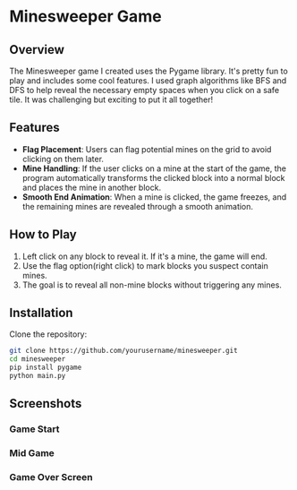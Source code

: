 # Minesweeper Game

## Overview
The Minesweeper game I created uses the Pygame library. It's pretty fun to play and includes some cool features. I used graph algorithms like BFS and DFS to help reveal the necessary empty spaces when you click on a safe tile. It was challenging but exciting to put it all together!

## Features
- **Flag Placement**: Users can flag potential mines on the grid to avoid clicking on them later.
- **Mine Handling**: If the user clicks on a mine at the start of the game, the program automatically transforms the clicked block into a normal block and places the mine in another block.
- **Smooth End Animation**: When a mine is clicked, the game freezes, and the remaining mines are revealed through a smooth animation.

## How to Play
1. Left click on any block to reveal it. If it's a mine, the game will end.
2. Use the flag option(right click) to mark blocks you suspect contain mines.
3. The goal is to reveal all non-mine blocks without triggering any mines.

## Installation
Clone the repository:
   ```bash
   git clone https://github.com/yourusername/minesweeper.git
   cd minesweeper
   pip install pygame
   python main.py
   ```
## Screenshots

### Game Start


### Mid Game



### Game Over Screen


   
